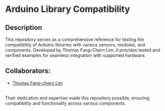 # Arduino Library Compatibility

## Description
This repository serves as a comprehensive reference for testing the compatibility of Arduino libraries with various sensors, modules, and components. Developed by Thomas Fang-Chern Lim, it provides tested and verified examples for seamless integration with supported hardware.

## Collaborators:
- [Thomas Fang-chern Lim](www.linkedin.com/in/limfangchern)
<br>
Their dedication and expertise made this repository possible, ensuring compatibility and functionality across various components.
